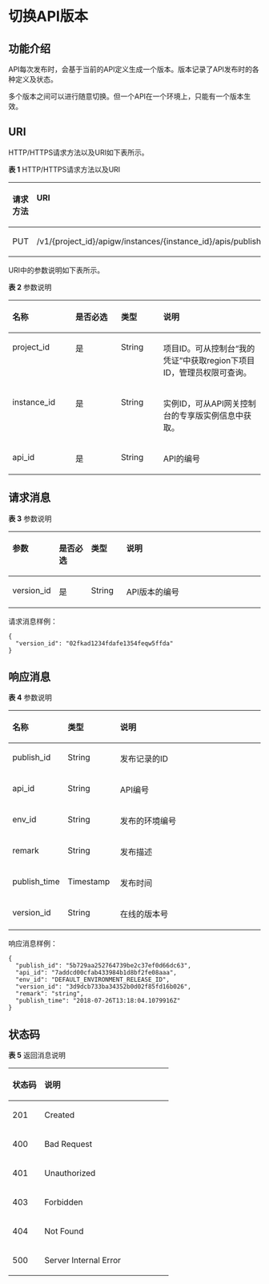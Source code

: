 # 切换API版本<a name="apig-phapi-180713032"></a>

## 功能介绍<a name="section6627989"></a>

API每次发布时，会基于当前的API定义生成一个版本。版本记录了API发布时的各种定义及状态。

多个版本之间可以进行随意切换。但一个API在一个环境上，只能有一个版本生效。

## URI<a name="section59651907"></a>

HTTP/HTTPS请求方法以及URI如下表所示。

**表 1**  HTTP/HTTPS请求方法以及URI

<a name="table42014202"></a>
<table><thead align="left"><tr id="row11048869"><th class="cellrowborder" valign="top" width="20%" id="mcps1.2.3.1.1"><p id="p22543169"><a name="p22543169"></a><a name="p22543169"></a>请求方法</p>
</th>
<th class="cellrowborder" valign="top" width="80%" id="mcps1.2.3.1.2"><p id="p14057426"><a name="p14057426"></a><a name="p14057426"></a>URI</p>
</th>
</tr>
</thead>
<tbody><tr id="row64909760"><td class="cellrowborder" valign="top" width="20%" headers="mcps1.2.3.1.1 "><p id="p23199218"><a name="p23199218"></a><a name="p23199218"></a>PUT</p>
</td>
<td class="cellrowborder" valign="top" width="80%" headers="mcps1.2.3.1.2 "><p id="p88529"><a name="p88529"></a><a name="p88529"></a>/v1/{project_id}/apigw/instances/{instance_id}/apis/publish/{api_id}</p>
</td>
</tr>
</tbody>
</table>

URI中的参数说明如下表所示。

**表 2**  参数说明

<a name="table796764"></a>
<table><thead align="left"><tr id="row53401841"><th class="cellrowborder" valign="top" width="25%" id="mcps1.2.5.1.1"><p id="p30581871"><a name="p30581871"></a><a name="p30581871"></a>名称</p>
</th>
<th class="cellrowborder" valign="top" width="18.04%" id="mcps1.2.5.1.2"><p id="p61212526"><a name="p61212526"></a><a name="p61212526"></a>是否必选</p>
</th>
<th class="cellrowborder" valign="top" width="16.76%" id="mcps1.2.5.1.3"><p id="p59267606"><a name="p59267606"></a><a name="p59267606"></a>类型</p>
</th>
<th class="cellrowborder" valign="top" width="40.2%" id="mcps1.2.5.1.4"><p id="p35946766"><a name="p35946766"></a><a name="p35946766"></a>说明</p>
</th>
</tr>
</thead>
<tbody><tr id="row1161619144192"><td class="cellrowborder" valign="top" width="25%" headers="mcps1.2.5.1.1 "><p id="p55878963"><a name="p55878963"></a><a name="p55878963"></a>project_id</p>
</td>
<td class="cellrowborder" valign="top" width="18.04%" headers="mcps1.2.5.1.2 "><p id="p29902160"><a name="p29902160"></a><a name="p29902160"></a>是</p>
</td>
<td class="cellrowborder" valign="top" width="16.76%" headers="mcps1.2.5.1.3 "><p id="p6155914"><a name="p6155914"></a><a name="p6155914"></a>String</p>
</td>
<td class="cellrowborder" valign="top" width="40.2%" headers="mcps1.2.5.1.4 "><p id="p28867016"><a name="p28867016"></a><a name="p28867016"></a>项目ID。可从控制台“我的凭证”中获取region下项目ID，管理员权限可查询。</p>
</td>
</tr>
<tr id="row103921314191912"><td class="cellrowborder" valign="top" width="25%" headers="mcps1.2.5.1.1 "><p id="p1780913159538"><a name="p1780913159538"></a><a name="p1780913159538"></a>instance_id</p>
</td>
<td class="cellrowborder" valign="top" width="18.04%" headers="mcps1.2.5.1.2 "><p id="p9809215115310"><a name="p9809215115310"></a><a name="p9809215115310"></a>是</p>
</td>
<td class="cellrowborder" valign="top" width="16.76%" headers="mcps1.2.5.1.3 "><p id="p1280914152538"><a name="p1280914152538"></a><a name="p1280914152538"></a>String</p>
</td>
<td class="cellrowborder" valign="top" width="40.2%" headers="mcps1.2.5.1.4 "><p id="p1880914157537"><a name="p1880914157537"></a><a name="p1880914157537"></a>实例ID，可从API网关控制台的专享版实例信息中获取。</p>
</td>
</tr>
<tr id="row26006910"><td class="cellrowborder" valign="top" width="25%" headers="mcps1.2.5.1.1 "><p id="p26184975"><a name="p26184975"></a><a name="p26184975"></a>api_id</p>
</td>
<td class="cellrowborder" valign="top" width="18.04%" headers="mcps1.2.5.1.2 "><p id="p40608232"><a name="p40608232"></a><a name="p40608232"></a>是</p>
</td>
<td class="cellrowborder" valign="top" width="16.76%" headers="mcps1.2.5.1.3 "><p id="p932530"><a name="p932530"></a><a name="p932530"></a>String</p>
</td>
<td class="cellrowborder" valign="top" width="40.2%" headers="mcps1.2.5.1.4 "><p id="p8426133"><a name="p8426133"></a><a name="p8426133"></a>API的编号</p>
</td>
</tr>
</tbody>
</table>

## 请求消息<a name="section67105121"></a>

**表 3**  参数说明

<a name="table11428152"></a>
<table><thead align="left"><tr id="row63593960"><th class="cellrowborder" valign="top" width="15.15%" id="mcps1.2.5.1.1"><p id="p50837158"><a name="p50837158"></a><a name="p50837158"></a>参数</p>
</th>
<th class="cellrowborder" valign="top" width="13.13%" id="mcps1.2.5.1.2"><p id="p24169108"><a name="p24169108"></a><a name="p24169108"></a>是否必选</p>
</th>
<th class="cellrowborder" valign="top" width="14.14%" id="mcps1.2.5.1.3"><p id="p11540698"><a name="p11540698"></a><a name="p11540698"></a>类型</p>
</th>
<th class="cellrowborder" valign="top" width="57.58%" id="mcps1.2.5.1.4"><p id="p62381345"><a name="p62381345"></a><a name="p62381345"></a>说明</p>
</th>
</tr>
</thead>
<tbody><tr id="row19724176"><td class="cellrowborder" valign="top" width="15.15%" headers="mcps1.2.5.1.1 "><p id="p54154448"><a name="p54154448"></a><a name="p54154448"></a>version_id</p>
</td>
<td class="cellrowborder" valign="top" width="13.13%" headers="mcps1.2.5.1.2 "><p id="p24434185"><a name="p24434185"></a><a name="p24434185"></a>是</p>
</td>
<td class="cellrowborder" valign="top" width="14.14%" headers="mcps1.2.5.1.3 "><p id="p33011938"><a name="p33011938"></a><a name="p33011938"></a>String</p>
</td>
<td class="cellrowborder" valign="top" width="57.58%" headers="mcps1.2.5.1.4 "><p id="p56721283"><a name="p56721283"></a><a name="p56721283"></a>API版本的编号</p>
</td>
</tr>
</tbody>
</table>

请求消息样例：

```
{
  "version_id": "02fkad1234fdafe1354feqw5ffda"
}
```

## 响应消息<a name="section66805754"></a>

**表 4**  参数说明

<a name="table2981672313"></a>
<table><thead align="left"><tr id="row898177103111"><th class="cellrowborder" valign="top" width="20.792079207920793%" id="mcps1.2.4.1.1"><p id="p109837183116"><a name="p109837183116"></a><a name="p109837183116"></a>名称</p>
</th>
<th class="cellrowborder" valign="top" width="20.792079207920793%" id="mcps1.2.4.1.2"><p id="p1098474319"><a name="p1098474319"></a><a name="p1098474319"></a>类型</p>
</th>
<th class="cellrowborder" valign="top" width="58.415841584158414%" id="mcps1.2.4.1.3"><p id="p1398197193117"><a name="p1398197193117"></a><a name="p1398197193117"></a>说明</p>
</th>
</tr>
</thead>
<tbody><tr id="row49812719314"><td class="cellrowborder" valign="top" width="20.792079207920793%" headers="mcps1.2.4.1.1 "><p id="p18981672315"><a name="p18981672315"></a><a name="p18981672315"></a>publish_id</p>
</td>
<td class="cellrowborder" valign="top" width="20.792079207920793%" headers="mcps1.2.4.1.2 "><p id="p209815717318"><a name="p209815717318"></a><a name="p209815717318"></a>String</p>
</td>
<td class="cellrowborder" valign="top" width="58.415841584158414%" headers="mcps1.2.4.1.3 "><p id="p8980773120"><a name="p8980773120"></a><a name="p8980773120"></a>发布记录的ID</p>
</td>
</tr>
<tr id="row119827123112"><td class="cellrowborder" valign="top" width="20.792079207920793%" headers="mcps1.2.4.1.1 "><p id="p159814710314"><a name="p159814710314"></a><a name="p159814710314"></a>api_id</p>
</td>
<td class="cellrowborder" valign="top" width="20.792079207920793%" headers="mcps1.2.4.1.2 "><p id="p1698871311"><a name="p1698871311"></a><a name="p1698871311"></a>String</p>
</td>
<td class="cellrowborder" valign="top" width="58.415841584158414%" headers="mcps1.2.4.1.3 "><p id="p109897153112"><a name="p109897153112"></a><a name="p109897153112"></a>API编号</p>
</td>
</tr>
<tr id="row998187163114"><td class="cellrowborder" valign="top" width="20.792079207920793%" headers="mcps1.2.4.1.1 "><p id="p129814713315"><a name="p129814713315"></a><a name="p129814713315"></a>env_id</p>
</td>
<td class="cellrowborder" valign="top" width="20.792079207920793%" headers="mcps1.2.4.1.2 "><p id="p13987723113"><a name="p13987723113"></a><a name="p13987723113"></a>String</p>
</td>
<td class="cellrowborder" valign="top" width="58.415841584158414%" headers="mcps1.2.4.1.3 "><p id="p109819712314"><a name="p109819712314"></a><a name="p109819712314"></a>发布的环境编号</p>
</td>
</tr>
<tr id="row4981679311"><td class="cellrowborder" valign="top" width="20.792079207920793%" headers="mcps1.2.4.1.1 "><p id="p1098147143114"><a name="p1098147143114"></a><a name="p1098147143114"></a>remark</p>
</td>
<td class="cellrowborder" valign="top" width="20.792079207920793%" headers="mcps1.2.4.1.2 "><p id="p998197113114"><a name="p998197113114"></a><a name="p998197113114"></a>String</p>
</td>
<td class="cellrowborder" valign="top" width="58.415841584158414%" headers="mcps1.2.4.1.3 "><p id="p99816773110"><a name="p99816773110"></a><a name="p99816773110"></a>发布描述</p>
</td>
</tr>
<tr id="row129897193111"><td class="cellrowborder" valign="top" width="20.792079207920793%" headers="mcps1.2.4.1.1 "><p id="p998117163115"><a name="p998117163115"></a><a name="p998117163115"></a>publish_time</p>
</td>
<td class="cellrowborder" valign="top" width="20.792079207920793%" headers="mcps1.2.4.1.2 "><p id="p59813711317"><a name="p59813711317"></a><a name="p59813711317"></a>Timestamp</p>
</td>
<td class="cellrowborder" valign="top" width="58.415841584158414%" headers="mcps1.2.4.1.3 "><p id="p5989733118"><a name="p5989733118"></a><a name="p5989733118"></a>发布时间</p>
</td>
</tr>
<tr id="row150013181610"><td class="cellrowborder" valign="top" width="20.792079207920793%" headers="mcps1.2.4.1.1 "><p id="p95002319162"><a name="p95002319162"></a><a name="p95002319162"></a>version_id</p>
</td>
<td class="cellrowborder" valign="top" width="20.792079207920793%" headers="mcps1.2.4.1.2 "><p id="p95001031101620"><a name="p95001031101620"></a><a name="p95001031101620"></a>String</p>
</td>
<td class="cellrowborder" valign="top" width="58.415841584158414%" headers="mcps1.2.4.1.3 "><p id="p85001331171614"><a name="p85001331171614"></a><a name="p85001331171614"></a>在线的版本号</p>
</td>
</tr>
</tbody>
</table>

响应消息样例：

```
{
  "publish_id": "5b729aa252764739be2c37ef0d66dc63",
  "api_id": "7addcd00cfab433984b1d8bf2fe08aaa",
  "env_id": "DEFAULT_ENVIRONMENT_RELEASE_ID",
  "version_id": "3d9dcb733ba34352b0d02f85fd16b026",
  "remark": "string",
  "publish_time": "2018-07-26T13:18:04.1079916Z"
}
```

## 状态码<a name="section67075185"></a>

**表 5**  返回消息说明

<a name="table15714732"></a>
<table><thead align="left"><tr id="row24997277"><th class="cellrowborder" valign="top" width="20%" id="mcps1.2.3.1.1"><p id="p11513591"><a name="p11513591"></a><a name="p11513591"></a>状态码</p>
</th>
<th class="cellrowborder" valign="top" width="80%" id="mcps1.2.3.1.2"><p id="p60185706"><a name="p60185706"></a><a name="p60185706"></a>说明</p>
</th>
</tr>
</thead>
<tbody><tr id="row43203997"><td class="cellrowborder" valign="top" width="20%" headers="mcps1.2.3.1.1 "><p id="p9862840"><a name="p9862840"></a><a name="p9862840"></a>201</p>
</td>
<td class="cellrowborder" valign="top" width="80%" headers="mcps1.2.3.1.2 "><p id="p73578115452"><a name="p73578115452"></a><a name="p73578115452"></a>Created</p>
</td>
</tr>
<tr id="row9362312"><td class="cellrowborder" valign="top" width="20%" headers="mcps1.2.3.1.1 "><p id="p20149775"><a name="p20149775"></a><a name="p20149775"></a>400</p>
</td>
<td class="cellrowborder" valign="top" width="80%" headers="mcps1.2.3.1.2 "><p id="p21519099"><a name="p21519099"></a><a name="p21519099"></a>Bad Request</p>
</td>
</tr>
<tr id="row59454171"><td class="cellrowborder" valign="top" width="20%" headers="mcps1.2.3.1.1 "><p id="p51058521"><a name="p51058521"></a><a name="p51058521"></a>401</p>
</td>
<td class="cellrowborder" valign="top" width="80%" headers="mcps1.2.3.1.2 "><p id="p9203142078"><a name="p9203142078"></a><a name="p9203142078"></a>Unauthorized</p>
</td>
</tr>
<tr id="row43351211"><td class="cellrowborder" valign="top" width="20%" headers="mcps1.2.3.1.1 "><p id="p21787193"><a name="p21787193"></a><a name="p21787193"></a>403</p>
</td>
<td class="cellrowborder" valign="top" width="80%" headers="mcps1.2.3.1.2 "><p id="p13949586"><a name="p13949586"></a><a name="p13949586"></a>Forbidden</p>
</td>
</tr>
<tr id="row45172181"><td class="cellrowborder" valign="top" width="20%" headers="mcps1.2.3.1.1 "><p id="p35068062"><a name="p35068062"></a><a name="p35068062"></a>404</p>
</td>
<td class="cellrowborder" valign="top" width="80%" headers="mcps1.2.3.1.2 "><p id="p21940743"><a name="p21940743"></a><a name="p21940743"></a>Not Found</p>
</td>
</tr>
<tr id="row63248959"><td class="cellrowborder" valign="top" width="20%" headers="mcps1.2.3.1.1 "><p id="p22892027"><a name="p22892027"></a><a name="p22892027"></a>500</p>
</td>
<td class="cellrowborder" valign="top" width="80%" headers="mcps1.2.3.1.2 "><p id="p14947689"><a name="p14947689"></a><a name="p14947689"></a>Server Internal Error</p>
</td>
</tr>
</tbody>
</table>

